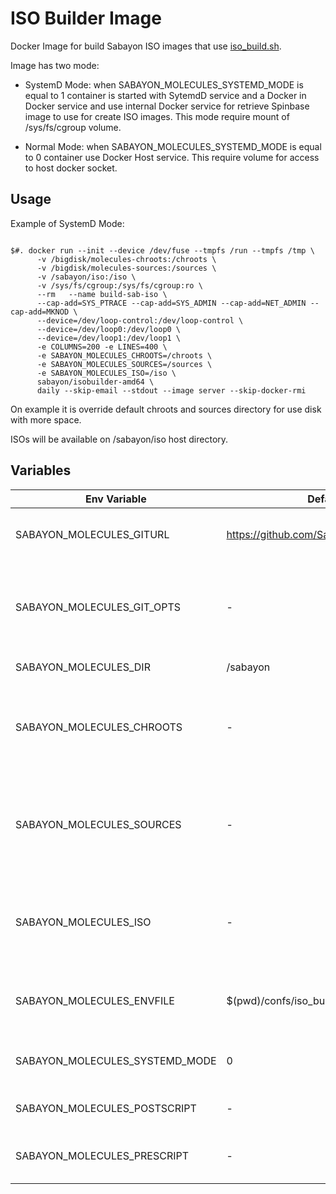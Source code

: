 # ISO Builder Image

Docker Image for build Sabayon ISO images that use [iso_build.sh](https://github.com/Sabayon/molecules.git).

Image has two mode:

  * SystemD Mode: when SABAYON_MOLECULES_SYSTEMD_MODE is equal to 1 container is
    started with SytemdD service and a Docker in Docker service and use internal
    Docker service for retrieve Spinbase image to use for create ISO images.
    This mode require mount of /sys/fs/cgroup volume.


  * Normal Mode: when SABAYON_MOLECULES_SYSTEMD_MODE is equal to 0 container
    use Docker Host service. This require volume for access to host docker socket.


## Usage

Example of SystemD Mode:

```

$#. docker run --init --device /dev/fuse --tmpfs /run --tmpfs /tmp \
      -v /bigdisk/molecules-chroots:/chroots \
      -v /bigdisk/molecules-sources:/sources \
      -v /sabayon/iso:/iso \
      -v /sys/fs/cgroup:/sys/fs/cgroup:ro \
      --rm   --name build-sab-iso \
      --cap-add=SYS_PTRACE --cap-add=SYS_ADMIN --cap-add=NET_ADMIN --cap-add=MKNOD \
      --device=/dev/loop-control:/dev/loop-control \
      --device=/dev/loop0:/dev/loop0 \
      --device=/dev/loop1:/dev/loop1 \
      -e COLUMNS=200 -e LINES=400 \
      -e SABAYON_MOLECULES_CHROOTS=/chroots \
      -e SABAYON_MOLECULES_SOURCES=/sources \
      -e SABAYON_MOLECULES_ISO=/iso \
      sabayon/isobuilder-amd64 \
      daily --skip-email --stdout --image server --skip-docker-rmi

```

On example it is override default chroots and sources directory for use disk with more
space.

ISOs will be available on /sabayon/iso host directory.

## Variables

| Env Variable | Default | Description |
|--------------|---------|-------------|
| SABAYON_MOLECULES_GITURL | https://github.com/Sabayon/molecules.git | Git Repository of Sabayon Molecules configurations. |
| SABAYON_MOLECULES_GIT_OPTS | - | Permit to define additional git clone options, like use a specific branch. |
| SABAYON_MOLECULES_DIR | /sabayon | Molecule work directory |
| SABAYON_MOLECULES_CHROOTS | - | If present permit to mount in binding path to molecules chroots directory |
| SABAYON_MOLECULES_SOURCES | - | If present permit to mount in binding selected path to molecules sources directory. |
| SABAYON_MOLECULES_ISO | - | If present permit to mount in binding selected path to molecules iso directory |
| SABAYON_MOLECULES_ENVFILE | $(pwd)/confs/iso_build.env | Optional file to sources for override environment variables. |
| SABAYON_MOLECULES_SYSTEMD_MODE | 0 | Enable SystemD Mode (1) or not (0).
| SABAYON_MOLECULES_POSTSCRIPT | - | Define post script to source. |
| SABAYON_MOLECULES_PRESCRIPT | - | Define pre script to source before ISOs creation. |

